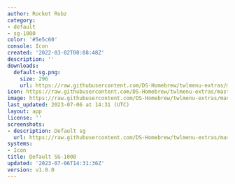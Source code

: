 ```yaml
---
author: Rocket Robz
category:
- default
- sg-1000
color: '#5e5c60'
console: Icon
created: '2022-03-02T00:08:48Z'
description: ''
downloads:
  default-sg.png:
    size: 296
    url: https://raw.githubusercontent.com/DS-Homebrew/twlmenu-extras/master/_nds/TWiLightMenu/icons/default-sg.png
icon: https://raw.githubusercontent.com/DS-Homebrew/twlmenu-extras/master/_nds/TWiLightMenu/icons/default-sg.png
image: https://raw.githubusercontent.com/DS-Homebrew/twlmenu-extras/master/_nds/TWiLightMenu/icons/default-sg.png
last_updated: 2023-07-06 at 14:31 (UTC)
layout: app
license: ''
screenshots:
- description: Default sg
  url: https://raw.githubusercontent.com/DS-Homebrew/twlmenu-extras/master/_nds/TWiLightMenu/icons/default-sg.png
systems:
- Icon
title: Default SG-1000
updated: '2023-07-06T14:31:36Z'
version: v1.0.0
---
```


